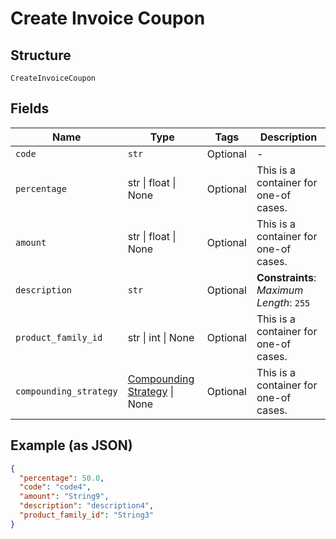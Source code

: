 
# Create Invoice Coupon

## Structure

`CreateInvoiceCoupon`

## Fields

| Name | Type | Tags | Description |
|  --- | --- | --- | --- |
| `code` | `str` | Optional | - |
| `percentage` | str \| float \| None | Optional | This is a container for one-of cases. |
| `amount` | str \| float \| None | Optional | This is a container for one-of cases. |
| `description` | `str` | Optional | **Constraints**: *Maximum Length*: `255` |
| `product_family_id` | str \| int \| None | Optional | This is a container for one-of cases. |
| `compounding_strategy` | [Compounding Strategy](../../doc/models/compounding-strategy.md) \| None | Optional | This is a container for one-of cases. |

## Example (as JSON)

```json
{
  "percentage": 50.0,
  "code": "code4",
  "amount": "String9",
  "description": "description4",
  "product_family_id": "String3"
}
```

